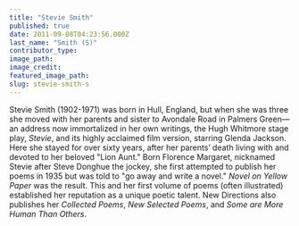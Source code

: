 ```yaml
---
title: "Stevie Smith"
published: true
date: 2011-09-08T04:23:56.000Z
last_name: "Smith (S)"
contributor_type:
image_path:
image_credit:
featured_image_path:
slug: stevie-smith-s
---
```


Stevie Smith (1902-1971) was born in Hull, England, but when she was three she moved with her parents and sister to Avondale Road in Palmers Green—an address now immortalized in her own writings, the Hugh Whitmore stage play, _Stevie_, and its highly acclaimed film version, starring Glenda Jackson. Here she stayed for over sixty years, after her parents’ death living with and devoted to her beloved "Lion Aunt." Born Florence Margaret, nicknamed Stevie after Steve Donghue the jockey, she first attempted to publish her poems in 1935 but was told to "go away and write a novel." _Novel on Yellow Paper_ was the result. This and her first volume of poems (often illustrated) established her reputation as a unique poetic talent. New Directions also publishes her _Collected Poems_, _New Selected Poems_, and _Some are More Human Than Others_.

